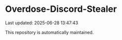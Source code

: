 # Overdose-Discord-Stealer

Last updated: 2025-06-28 13:47:43

This repository is automatically maintained.
